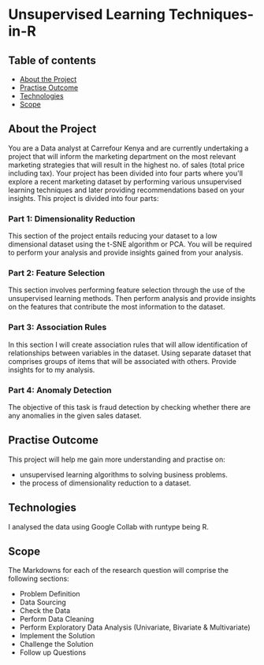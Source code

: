 # Unsupervised Learning Techniques-in-R

## Table of contents
* [About the Project](#about-the-project)
* [Practise Outcome](#practise-outcome)
* [Technologies](#technologies)
* [Scope](#scope)



## About the Project

You are a Data analyst at Carrefour Kenya and are currently undertaking a project that will inform the marketing department on the most relevant marketing strategies that will result in the highest no. of sales (total price including tax). Your project has been divided into four parts where you'll explore a recent marketing dataset by performing various unsupervised learning techniques and later providing recommendations based on your insights.
This project is divided into four parts:

### Part 1: Dimensionality Reduction

This section of the project entails reducing your dataset to a low dimensional dataset using the t-SNE algorithm or PCA. You will be required to perform your analysis and provide insights gained from your analysis.

### Part 2: Feature Selection

This section involves performing feature selection through the use of the unsupervised learning methods. Then perform analysis and provide insights on the features that contribute the most information to the dataset.

### Part 3: Association Rules

In this section I will create association rules that will allow  identification of relationships between variables in the dataset. Using separate dataset that comprises groups of items that will be associated with others. Provide insights for to my analysis.

### Part 4: Anomaly Detection

The objective of this task is fraud detection by checking whether there are any anomalies in the given sales dataset.  


## Practise Outcome
This project will help me gain more understanding and practise  on:
 * unsupervised learning algorithms to solving business problems.
 * the process of dimensionality reduction to a dataset.
 
 ## Technologies
 I analysed the data using Google Collab with runtype being R. 


## Scope
The Markdowns for each of the research question will comprise the following sections:

* Problem Definition
* Data Sourcing
* Check the Data
* Perform Data Cleaning
* Perform Exploratory Data Analysis  (Univariate, Bivariate & Multivariate)
* Implement the Solution
* Challenge the Solution
* Follow up Questions
